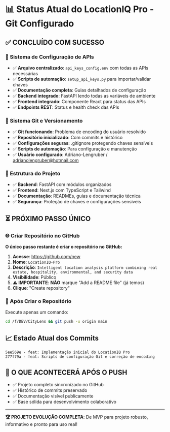 # 📊 Status Atual do LocationIQ Pro - Git Configurado

## ✅ CONCLUÍDO COM SUCESSO

### 🔧 Sistema de Configuração de APIs
- ✅ **Arquivo centralizado**: `api_keys_config.env` com todas as APIs necessárias
- ✅ **Scripts de automação**: `setup_api_keys.py` para importar/validar chaves
- ✅ **Documentação completa**: Guias detalhados de configuração
- ✅ **Backend integrado**: FastAPI lendo todas as variáveis de ambiente
- ✅ **Frontend integrado**: Componente React para status das APIs
- ✅ **Endpoints REST**: Status e health check das APIs

### 🔐 Sistema Git e Versionamento
- ✅ **Git funcionando**: Problema de encoding do usuário resolvido
- ✅ **Repositório inicializado**: Com commits e histórico
- ✅ **Configurações seguras**: .gitignore protegendo chaves sensíveis
- ✅ **Scripts de automação**: Para configuração e manutenção
- ✅ **Usuário configurado**: Adriano-Lengruber / adrianolengruber@hotmail.com

### 📁 Estrutura do Projeto
- ✅ **Backend**: FastAPI com módulos organizados
- ✅ **Frontend**: Next.js com TypeScript e Tailwind
- ✅ **Documentação**: READMEs, guias e documentação técnica
- ✅ **Segurança**: Proteção de chaves e configurações sensíveis

## ⏳ PRÓXIMO PASSO ÚNICO

### 🌐 Criar Repositório no GitHub
**O único passo restante é criar o repositório no GitHub:**

1. **Acesse**: https://github.com/new
2. **Nome**: `LocationIQ-Pro`
3. **Descrição**: `Intelligent location analysis platform combining real estate, hospitality, environmental, and security data`
4. **Visibilidade**: Público
5. **⚠️ IMPORTANTE**: **NÃO** marque "Add a README file" (já temos)
6. **Clique**: "Create repository"

### 🚀 Após Criar o Repositório
Execute apenas um comando:
```bash
cd /f/DEV/CityLens && git push -u origin main
```

## 📈 Estado Atual dos Commits
```
5ee569e - feat: Implementação inicial do LocationIQ Pro
277f79a - feat: Scripts de configuração Git e correção de encoding
```

## 🎯 O QUE ACONTECERÁ APÓS O PUSH
- ✅ Projeto completo sincronizado no GitHub
- ✅ Histórico de commits preservado
- ✅ Documentação visível publicamente
- ✅ Base sólida para desenvolvimento colaborativo

---

**🏆 PROJETO EVOLUÇÃO COMPLETA**: De MVP para projeto robusto, informativo e pronto para uso real!
